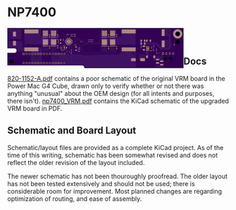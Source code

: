 # NP7400
<img src="https://github.com/nickposting/NP7400/blob/main/assets/board_top.png" align="left" width="400">  
<br>
<br>

## Docs
[820-1152-A.pdf](/docs/820-1152-A.pdf) contains a poor schematic of the
original VRM board in the Power Mac G4 Cube, drawn only to verify whether or not
there was anything "unusual" about the OEM design (for all intents and purposes,
there isn't).
[np7400_VRM.pdf](/docs/np7400_VRM.pdf) contains the KiCad schematic of the
upgraded VRM board in PDF.

## Schematic and Board Layout
Schematic/layout files are provided as a complete KiCad project. As of the time
of this writing, schematic has been somewhat revised and does not reflect the
older revision of the layout included.

The newer schematic has not been thouroughly proofread. The older layout has not
been tested extensively and should not be used; there is considerable room for
improvement. Most planned changes are regarding optimization of routing, and ease
of assembly.